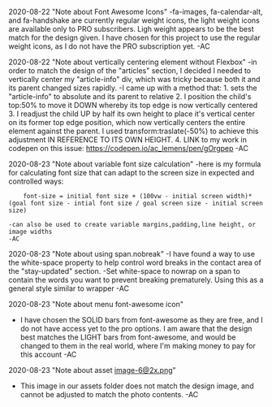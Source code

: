 2020-08-22 "Note about Font Awesome Icons"
    -fa-images, fa-calendar-alt, and fa-handshake are currently regular weight icons, the light weight icons are available only to PRO subscribers.  Ligh weight appears to be the best match for the design given.  I have chosen for this project to use the regular weight icons, as I do not have the PRO subscription yet. -AC


2020-08-22 "Note about vertically centering element without Flexbox"
    -in order to match the design of the "articles" section, I decided I needed to vertically center my "article-info" div, which was tricky because both it and its parent changed sizes rapidly.
    -I came up with a method that:
    1. sets the "article-info" to absolute and its parent to relative
    2. I position the child's top:50% to move it DOWN whereby its top edge is now vertically centered
    3. I readjust the child UP by half its own height to place it's vertical center on its former top edge position, which now vertically centers the entire element against the parent. I used transform:traslate(-50%) to achieve this adjustment IN REFERENCE TO ITS OWN HEIGHT.
    4. LINK to my work in codepen on this issue: https://codepen.io/ac_lemens/pen/gOrgpep -AC
    
2020-08-23 "Note about variable font size calculation"
    -here is my formula for calculating font size that can adapt to the screen size in expected and controlled ways:

        font-size = initial font size + (100vw - initial screen width)*(goal font size - intial font size / goal screen size - initial screen size)

    -can also be used to create variable margins,padding,line height, or image widths
    -AC

2020-08-23 "Note about using span.nobreak"
    -I have found a way to use the white-space property to help control word breaks in the contact area of the "stay-updated" section.
    -Set white-space to nowrap on a span to contain the words you want to prevent breaking prematurely.  Using this as a general style similar to wrapper
    -AC

2020-08-23 "Note about menu font-awesome icon"
- I have chosen the SOLID bars from font-awesome as they are free, and I do not have access yet to the pro options.  I am aware that the design best matches the LIGHT bars from font-awesome, and would be changed to them in the real world, where I'm making money to pay for this account
-AC

2020-08-23 "Note about asset image-6@2x.png"
- This image in our assets folder does not match the design image, and cannot be adjusted to match the photo contents.
-AC



    
